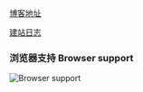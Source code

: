 [博客地址](https://cliamte2weather.cc/)

[建站日志](https://gavin971.github.io/weblog/)

<!--[给我留言](https://gavin971.github.io/guestbook/)-->

### 浏览器支持 Browser support

![Browser support](http://iissnan.com/nexus/next/browser-support.png)